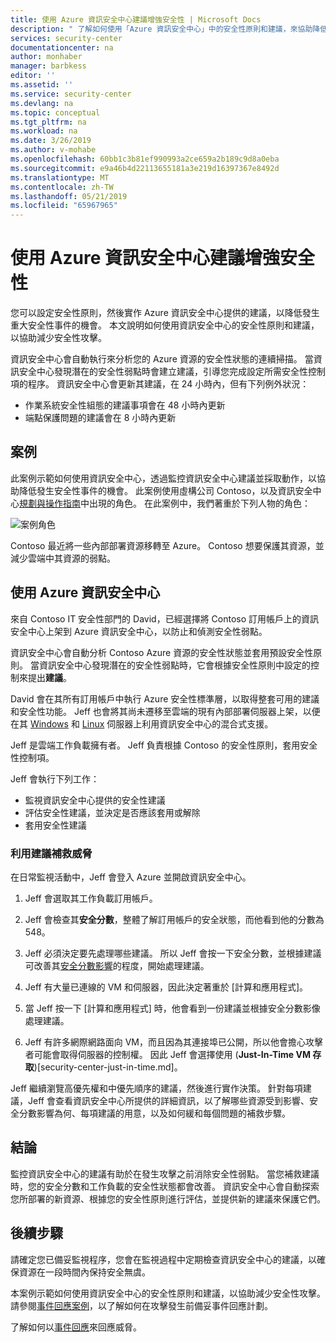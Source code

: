 ```yaml
---
title: 使用 Azure 資訊安全中心建議增強安全性 | Microsoft Docs
description: " 了解如何使用「Azure 資訊安全中心」中的安全性原則和建議，來協助降低安全性攻擊的危害。 "
services: security-center
documentationcenter: na
author: monhaber
manager: barbkess
editor: ''
ms.assetid: ''
ms.service: security-center
ms.devlang: na
ms.topic: conceptual
ms.tgt_pltfrm: na
ms.workload: na
ms.date: 3/26/2019
ms.author: v-mohabe
ms.openlocfilehash: 60bb1c3b81ef990993a2ce659a2b189c9d8a0eba
ms.sourcegitcommit: e9a46b4d22113655181a3e219d16397367e8492d
ms.translationtype: MT
ms.contentlocale: zh-TW
ms.lasthandoff: 05/21/2019
ms.locfileid: "65967965"
---
```

# <a name="use-azure-security-center-recommendations-to-enhance-security"></a>使用 Azure 資訊安全中心建議增強安全性
您可以設定安全性原則，然後實作 Azure 資訊安全中心提供的建議，以降低發生重大安全性事件的機會。 本文說明如何使用資訊安全中心的安全性原則和建議，以協助減少安全性攻擊。 

資訊安全中心會自動執行來分析您的 Azure 資源的安全性狀態的連續掃描。 當資訊安全中心發現潛在的安全性弱點時會建立建議，引導您完成設定所需安全性控制項的程序。 資訊安全中心會更新其建議，在 24 小時內，但有下列例外狀況：

- 作業系統安全性組態的建議事項會在 48 小時內更新
- 端點保護問題的建議會在 8 小時內更新

## <a name="scenario"></a>案例
此案例示範如何使用資訊安全中心，透過監控資訊安全中心建議並採取動作，以協助降低發生安全性事件的機會。 此案例使用虛構公司 Contoso，以及資訊安全中心[規劃與操作指南](security-center-planning-and-operations-guide.md#security-roles-and-access-controls)中出現的角色。 在此案例中，我們著重於下列人物的角色：

![案例角色](./media/security-center-using-recommendations/scenario-roles.png)

Contoso 最近將一些內部部署資源移轉至 Azure。 Contoso 想要保護其資源，並減少雲端中其資源的弱點。

## <a name="use-azure-security-center"></a>使用 Azure 資訊安全中心
來自 Contoso IT 安全性部門的 David，已經選擇將 Contoso 訂用帳戶上的資訊安全中心上架到 Azure 資訊安全中心，以防止和偵測安全性弱點。 

資訊安全中心會自動分析 Contoso Azure 資源的安全性狀態並套用預設安全性原則。 當資訊安全中心發現潛在的安全性弱點時，它會根據安全性原則中設定的控制來提出**建議**。 

David 會在其所有訂用帳戶中執行 Azure 安全性標準層，以取得整套可用的建議和安全性功能。 Jeff 也會將其尚未遷移至雲端的現有內部部署伺服器上架，以便在其 [Windows](quick-onboard-windows-computer.md) 和 [Linux](quick-onboard-linux-computer.md) 伺服器上利用資訊安全中心的混合式支援。

Jeff 是雲端工作負載擁有者。 Jeff 負責根據 Contoso 的安全性原則，套用安全性控制項。 

Jeff 會執行下列工作：

- 監視資訊安全中心提供的安全性建議
- 評估安全性建議，並決定是否應該套用或解除
- 套用安全性建議

### <a name="remediate-threats-using-recommendations"></a>利用建議補救威脅
在日常監視活動中，Jeff 會登入 Azure 並開啟資訊安全中心。 

1. Jeff 會選取其工作負載訂用帳戶。

2. Jeff 會檢查其**安全分數**，整體了解訂用帳戶的安全狀態，而他看到他的分數為 548。

3. Jeff 必須決定要先處理哪些建議。 所以 Jeff 會按一下安全分數，並根據建議可改善其[安全分數影響](security-center-secure-score.md)的程度，開始處理建議。

4. Jeff 有大量已連線的 VM 和伺服器，因此決定著重於 [計算和應用程式]。

5. 當 Jeff 按一下 [計算和應用程式] 時，他會看到一份建議並根據安全分數影像處理建議。

6. Jeff 有許多網際網路面向 VM，而且因為其連接埠已公開，所以他會擔心攻擊者可能會取得伺服器的控制權。 因此 Jeff 會選擇使用 (**Just-In-Time VM 存取**)[security-center-just-in-time.md]。

Jeff 繼續瀏覽高優先權和中優先順序的建議，然後進行實作決策。 針對每項建議，Jeff 會查看資訊安全中心所提供的詳細資訊，以了解哪些資源受到影響、安全分數影響為何、每項建議的用意，以及如何緩和每個問題的補救步驟。

## <a name="conclusion"></a>結論
監控資訊安全中心的建議有助於在發生攻擊之前消除安全性弱點。 當您補救建議時，您的安全分數和工作負載的安全性狀態都會改善。 資訊安全中心會自動探索您所部署的新資源、根據您的安全性原則進行評估，並提供新的建議來保護它們。


## <a name="next-steps"></a>後續步驟
請確定您已備妥監視程序，您會在監視過程中定期檢查資訊安全中心的建議，以確保資源在一段時間內保持安全無虞。

本案例示範如何使用資訊安全中心的安全性原則和建議，以協助減少安全性攻擊。 請參閱[事件回應案例](security-center-incident-response.md)，以了解如何在攻擊發生前備妥事件回應計劃。

了解如何以[事件回應](security-center-incident-response.md)來回應威脅。
